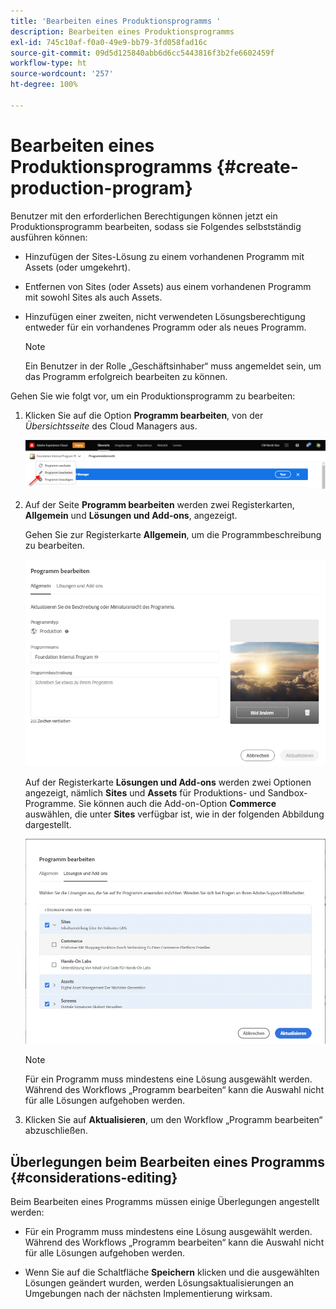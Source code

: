```yaml
---
title: 'Bearbeiten eines Produktionsprogramms '
description: Bearbeiten eines Produktionsprogramms
exl-id: 745c10af-f0a0-49e9-bb79-3fd058fad16c
source-git-commit: 09d5d125840abb6d6cc5443816f3b2fe6602459f
workflow-type: ht
source-wordcount: '257'
ht-degree: 100%

---
```


# Bearbeiten eines Produktionsprogramms {#create-production-program}

Benutzer mit den erforderlichen Berechtigungen können jetzt ein Produktionsprogramm bearbeiten, sodass sie Folgendes selbstständig ausführen können:

* Hinzufügen der Sites-Lösung zu einem vorhandenen Programm mit Assets (oder umgekehrt).
* Entfernen von Sites (oder Assets) aus einem vorhandenen Programm mit sowohl Sites als auch Assets.
* Hinzufügen einer zweiten, nicht verwendeten Lösungsberechtigung entweder für ein vorhandenes Programm oder als neues Programm.

   >[!NOTE]
   >Ein Benutzer in der Rolle „Geschäftsinhaber“ muss angemeldet sein, um das Programm erfolgreich bearbeiten zu können.

Gehen Sie wie folgt vor, um ein Produktionsprogramm zu bearbeiten:

1. Klicken Sie auf die Option **Programm bearbeiten**, von der *Übersichtsseite* des Cloud Managers aus.

   ![](assets/edit-program-overview.png)

1. Auf der Seite **Programm bearbeiten** werden zwei Registerkarten, **Allgemein** und **Lösungen und Add-ons**, angezeigt.

   Gehen Sie zur Registerkarte **Allgemein**, um die Programmbeschreibung zu bearbeiten.

   ![](assets/edit-program-prod1.png)

   Auf der Registerkarte **Lösungen und Add-ons** werden zwei Optionen angezeigt, nämlich **Sites** und **Assets** für Produktions- und Sandbox-Programme. Sie können auch die Add-on-Option **Commerce** auswählen, die unter **Sites** verfügbar ist, wie in der folgenden Abbildung dargestellt.

   ![](assets/edit-prg.png)

   >[!NOTE]
   >Für ein Programm muss mindestens eine Lösung ausgewählt werden. Während des Workflows „Programm bearbeiten“ kann die Auswahl nicht für alle Lösungen aufgehoben werden.

1. Klicken Sie auf **Aktualisieren**, um den Workflow „Programm bearbeiten“ abzuschließen.


## Überlegungen beim Bearbeiten eines Programms {#considerations-editing}

Beim Bearbeiten eines Programms müssen einige Überlegungen angestellt werden:

* Für ein Programm muss mindestens eine Lösung ausgewählt werden. Während des Workflows „Programm bearbeiten“ kann die Auswahl nicht für alle Lösungen aufgehoben werden.

* Wenn Sie auf die Schaltfläche **Speichern** klicken und die ausgewählten Lösungen geändert wurden, werden Lösungsaktualisierungen an Umgebungen nach der nächsten Implementierung wirksam.
